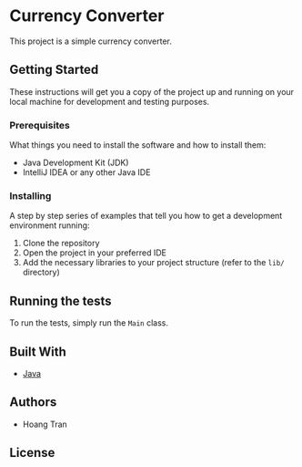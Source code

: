 # Currency Converter

This project is a simple currency converter.

## Getting Started

These instructions will get you a copy of the project up and running on your local machine for development and testing purposes.

### Prerequisites

What things you need to install the software and how to install them:

- Java Development Kit (JDK)
- IntelliJ IDEA or any other Java IDE

### Installing

A step by step series of examples that tell you how to get a development environment running:

1. Clone the repository
2. Open the project in your preferred IDE
3. Add the necessary libraries to your project structure (refer to the `lib/` directory)

## Running the tests

To run the tests, simply run the `Main` class.

## Built With

- [Java](https://www.oracle.com/java/)

## Authors

- Hoang Tran

## License